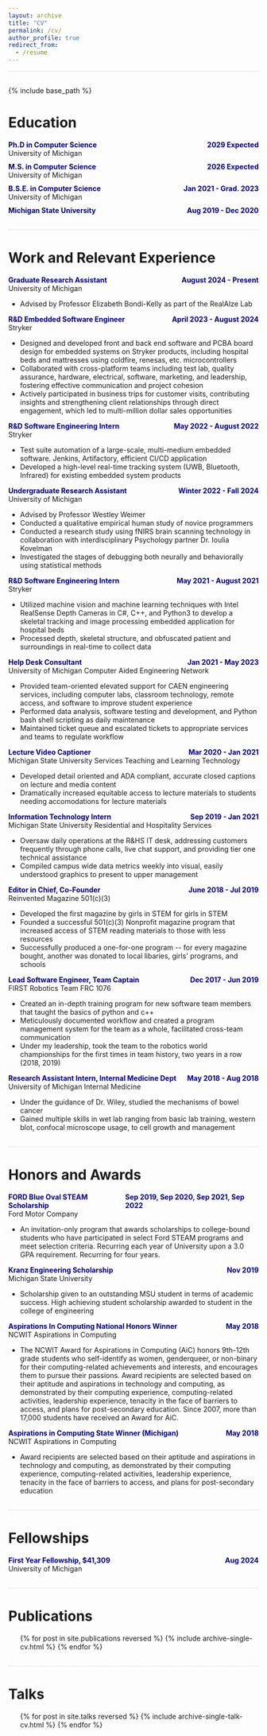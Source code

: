 ```yaml
---
layout: archive
title: "CV"
permalink: /cv/
author_profile: true
redirect_from:
  - /resume
---
```

<div style="border-bottom: 1px dotted #ccc; margin-bottom: 30px;"></div>

{% include base_path %}

<div style="margin-bottom: 30px;"></div>

Education
======

<div style="display: flex; justify-content: space-between; color: Darkblue; ">
  <div><strong>Ph.D in Computer Science</strong></div>
  <div><strong>2029 Expected</strong></div>
</div>
<div style="margin-bottom: 10px;">University of Michigan</div>


<div style="display: flex; justify-content: space-between; color: Darkblue;">
  <div><strong>M.S. in Computer Science</strong></div>
  <div><strong>2026 Expected</strong></div>
</div>
<div style="margin-bottom: 10px;">University of Michigan</div>

<div style="display: flex; justify-content: space-between; color: Darkblue;">
  <div><strong>B.S.E. in Computer Science</strong></div>
  <div><strong>Jan 2021 - Grad. 2023</strong></div>
</div>
<div style="margin-bottom: 10px;">University of Michigan</div>

<div style="display: flex; justify-content: space-between; color: Darkblue;">
  <div><strong>Michigan State University</strong></div>
  <div><strong>Aug 2019 - Dec 2020</strong></div>
</div>
<div></div>

<div style="margin-bottom: 30px;"></div>

<div style="border-bottom: 1px dotted #ccc; margin-bottom: 30px;"></div>

Work and Relevant Experience
======

<div style="display: flex; justify-content: space-between; color: Darkblue;">
  <div><strong>Graduate Research Assistant</strong></div>
  <div><strong>August 2024 - Present</strong></div>
</div>
<div>University of Michigan</div>
<ul>
  <li>Advised by Professor Elizabeth Bondi-Kelly as part of the RealAIze Lab</li>
</ul>

<div style="display: flex; justify-content: space-between; color: Darkblue;">
  <div><strong>R&D Embedded Software Engineer</strong></div>
  <div><strong>April 2023 - August 2024</strong></div>
</div>
<div>Stryker</div>
<ul>
  <li>Designed and developed front and back end software and PCBA board design for embedded systems on Stryker products, including hospital beds and mattresses using coldfire, renesas, etc. microcontrollers</li>
  <li>Collaborated with cross-platform teams including test lab, quality assurance, hardware, electrical, software, marketing, and leadership, fostering effective communication and project cohesion</li>
  <li>Actively participated in business trips for customer visits, contributing insights and strengthening client relationships through direct engagement, which led to multi-million dollar sales opportunities</li>
</ul>

<div style="display: flex; justify-content: space-between; color: Darkblue;">
  <div><strong>R&D Software Engineering Intern</strong></div>
  <div><strong>May 2022 - August 2022</strong></div>
</div>
<div>Stryker</div>
<ul>
  <li>Test suite automation of a large-scale, multi-medium embedded software. Jenkins, Artifactory, efficient CI/CD application</li>
  <li>Developed a high-level real-time tracking system (UWB, Bluetooth, Infrared) for existing embedded system products</li>
</ul>

<div style="display: flex; justify-content: space-between; color: Darkblue;">
  <div><strong>Undergraduate Research Assistant</strong></div>
  <div><strong>Winter 2022 - Fall 2024</strong></div>
</div>
<div>University of Michigan</div>
<ul>
  <li>Advised by Professor Westley Weimer</li>
  <li>Conducted a qualitative empirical human study of novice programmers</li>
  <li>Conducted a research study using fNIRS brain scanning technology in collaboration with interdisciplinary Psychology partner Dr. Ioulia Kovelman</li>
  <li>Investigated the stages of debugging both neurally and behaviorally using statistical methods</li>
</ul>

<div style="display: flex; justify-content: space-between; color: Darkblue;">
  <div><strong>R&D Software Engineering Intern</strong></div>
  <div><strong>May 2021 - August 2021</strong></div>
</div>
<div>Stryker</div>
<ul>
  <li>Utilized machine vision and machine learning techniques with Intel RealSense Depth Cameras in C#, C++, and Python3 to develop a skeletal tracking and image processing embedded application for hospital beds</li>
  <li>Processed depth, skeletal structure, and obfuscated patient and surroundings in real-time to collect data</li>
</ul>

<div style="display: flex; justify-content: space-between; color: Darkblue;">
  <div><strong>Help Desk Consultant</strong></div>
  <div><strong>Jan 2021 - May 2023</strong></div>
</div>
<div>University of Michigan Computer Aided Engineering Network</div>
<ul>
  <li>Provided team-oriented elevated support for CAEN engineering services, including computer labs, classroom technology, remote access, and software to improve student experience</li>
  <li>Performed data analysis, software testing and development, and Python bash shell scripting as daily maintenance</li>
  <li>Maintained ticket queue and escalated tickets to appropriate services and teams to regulate workflow</li>
</ul>

<div style="display: flex; justify-content: space-between; color: Darkblue;">
  <div><strong>Lecture Video Captioner</strong></div>
  <div><strong>Mar 2020 - Jan 2021</strong></div>
</div>
<div>Michigan State University Services Teaching and Learning Technology</div>
<ul>
  <li>Developed detail oriented and ADA compliant, accurate closed captions on lecture and media content</li>
  <li>Dramatically increased equitable access to lecture materials to students needing accomodations for lecture materials</li>
</ul>

<div style="display: flex; justify-content: space-between; color: Darkblue;">
  <div><strong>Information Technology Intern</strong></div>
  <div><strong>Sep 2019 - Jan 2021</strong></div>
</div>
<div>Michigan State University Residential and Hospitality Services</div>
<ul>
  <li>Oversaw daily operations at the R&HS IT desk, addressing customers frequently through phone calls, live chat support, and providing tier one technical assistance</li>
  <li>Compiled campus wide data metrics weekly into visual, easily understood graphics to present to upper management</li>
</ul>

<div style="display: flex; justify-content: space-between; color: Darkblue;">
  <div><strong>Editor in Chief, Co-Founder</strong></div>
  <div><strong>June 2018 - Jul 2019</strong></div>
</div>
<div>Reinvented Magazine 501(c)(3)</div>
<ul>
  <li>Developed the first magazine by girls in STEM for girls in STEM</li>
  <li>Founded a successful 501(c)(3) Nonprofit magazine program that increased access of STEM reading materials to those with less resources</li>
  <li>Successfully produced a one-for-one program -- for every magazine bought, another was donated to local libaries, girls' programs, and schools</li>
</ul>

<div style="display: flex; justify-content: space-between; color: Darkblue;">
  <div><strong>Lead Software Engineer, Team Captain</strong></div>
  <div><strong>Dec 2017 - Jun 2019</strong></div>
</div>
<div>FIRST Robotics Team FRC 1076</div>
<ul>
  <li>Created an in-depth training program for new software team members that taught the basics of python and c++</li>
  <li>Meticulously documented workflow and created a program management system for the team as a whole, facilitated cross-team communication</li>
  <li>Under my leadership, took the team to the robotics world championships for the first times in team history, two years in a row (2018, 2019)</li>
</ul>

<div style="display: flex; justify-content: space-between; color: Darkblue;">
  <div><strong>Research Assistant Intern, Internal Medicine Dept</strong></div>
  <div><strong>May 2018 - Aug 2018</strong></div>
</div>
<div>University of Michigan Internal Medicine</div>
<ul>
  <li>Under the guidance of Dr. Wiley, studied the mechanisms of bowel cancer</li>
  <li>Gained multiple skills in wet lab ranging from basic lab training, western blot, confocal microscope usage, to cell growth and management</li>
</ul>

<div style="margin-bottom: 30px;"></div>
<div style="border-bottom: 1px dotted #ccc; margin-bottom: 30px;"></div>

Honors and Awards
======
<div style="display: flex; justify-content: space-between; color: Darkblue;">
  <div><strong>FORD Blue Oval STEAM Scholarship</strong></div>
  <div><strong>Sep 2019, Sep 2020, Sep 2021, Sep 2022</strong></div>
</div>
<div style="margin-bottom: 10px;">Ford Motor Company</div>
<ul>
  <li>An invitation-only program that awards scholarships to college-bound students who have participated in select Ford STEAM programs and meet selection criteria. Recurring each year of University upon a 3.0 GPA requirement. Recurring for four years.</li>
</ul>

<div style="display: flex; justify-content: space-between; color: Darkblue;">
  <div><strong>Kranz Engineering Scholarship</strong></div>
  <div><strong>Nov 2019</strong></div>
</div>
<div style="margin-bottom: 10px;">Michigan State University</div>
<ul>
  <li>Scholarship given to an outstanding MSU student in terms of academic success. High achieving student scholarship awarded to student in the college of engineering </li>
</ul>


<div style="display: flex; justify-content: space-between; color: Darkblue;">
  <div><strong>Aspirations In Computing National Honors Winner</strong></div>
  <div><strong>May 2018</strong></div>
</div>
<div style="margin-bottom: 10px;">NCWIT Aspirations in Computing</div>
<ul>
  <li>The NCWIT Award for Aspirations in Computing (AiC) honors 9th-12th grade students who self-identify as women, genderqueer, or non-binary for their computing-related achievements and interests, and encourages them to pursue their passions. Award recipients are selected based on their aptitude and aspirations in technology and computing, as demonstrated by their computing experience, computing-related activities, leadership experience, tenacity in the face of barriers to access, and plans for post-secondary education. Since 2007, more than 17,000 students have received an Award for AiC. </li>
</ul>

<div style="display: flex; justify-content: space-between; color: Darkblue;">
  <div><strong>Aspirations in Computing State Winner (Michigan)</strong></div>
  <div><strong>May 2018</strong></div>
</div>
<div style="margin-bottom: 10px;">NCWIT Aspirations in Computing</div>
<ul>
  <li>Award recipients are selected based on their aptitude and aspirations in technology and computing, as demonstrated by their computing experience, computing-related activities, leadership experience, tenacity in the face of barriers to access, and plans for post-secondary education </li>
</ul>

<div style="margin-bottom: 30px;"></div>
<div style="border-bottom: 1px dotted #ccc; margin-bottom: 30px;"></div>

Fellowships
======
<div style="display: flex; justify-content: space-between; color: Darkblue;">
  <div><strong>First Year Fellowship, $41,309 </strong></div>
  <div><strong>Aug 2024</strong></div>
</div>
<div>University of Michigan</div>

<div style="margin-bottom: 30px;"></div>

<div style="border-bottom: 1px dotted #ccc; margin-bottom: 30px;"></div>

Publications
======
<ul>{% for post in site.publications reversed %}
  {% include archive-single-cv.html %}
{% endfor %}</ul>

<div style="margin-bottom: 30px;"></div>
<div style="border-bottom: 1px dotted #ccc; margin-bottom: 30px;"></div>

Talks
======
<ul>{% for post in site.talks reversed %}
  {% include archive-single-talk-cv.html %}
{% endfor %}</ul>

<!-- Teaching
======
<ul>{% for post in site.teaching reversed %}
  {% include archive-single-cv.html %}
{% endfor %}</ul>

Service and leadership
====== -->
<!-- * Currently signed in to 43 different slack teams -->
